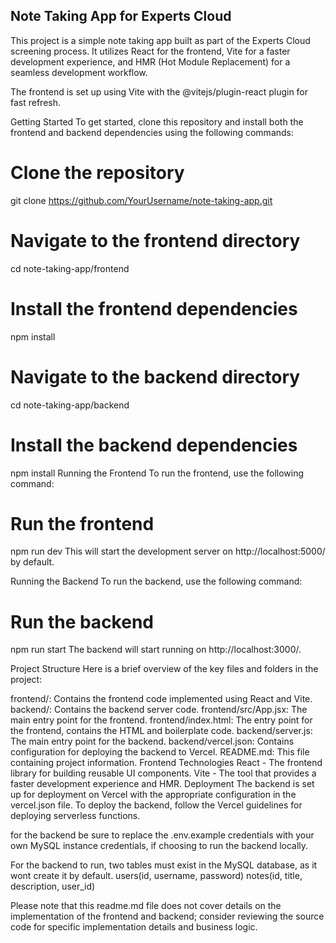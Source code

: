 ## Note Taking App for Experts Cloud
This project is a simple note taking app built as part of the Experts Cloud screening process. It utilizes React for the frontend, Vite for a faster development experience, and HMR (Hot Module Replacement) for a seamless development workflow.

The frontend is set up using Vite with the @vitejs/plugin-react plugin for fast refresh.

Getting Started
To get started, clone this repository and install both the frontend and backend dependencies using the following commands:

# Clone the repository
git clone https://github.com/YourUsername/note-taking-app.git

# Navigate to the frontend directory
cd note-taking-app/frontend

# Install the frontend dependencies
npm install

# Navigate to the backend directory
cd note-taking-app/backend

# Install the backend dependencies
npm install
Running the Frontend
To run the frontend, use the following command:

# Run the frontend
npm run dev
This will start the development server on http://localhost:5000/ by default.

Running the Backend
To run the backend, use the following command:

# Run the backend
npm run start
The backend will start running on http://localhost:3000/.

Project Structure
Here is a brief overview of the key files and folders in the project:

frontend/: Contains the frontend code implemented using React and Vite.
backend/: Contains the backend server code.
frontend/src/App.jsx: The main entry point for the frontend.
frontend/index.html: The entry point for the frontend, contains the HTML and boilerplate code.
backend/server.js: The main entry point for the backend.
backend/vercel.json: Contains configuration for deploying the backend to Vercel.
README.md: This file containing project information.
Frontend Technologies
React - The frontend library for building reusable UI components.
Vite - The tool that provides a faster development experience and HMR.
Deployment
The backend is set up for deployment on Vercel with the appropriate configuration in the vercel.json file. To deploy the backend, follow the Vercel guidelines for deploying serverless functions.

for the backend be sure to replace the .env.example credentials with your own MySQL instance credentials, if choosing to run the backend locally.

For the backend to run, two tables must exist in the MySQL database, as it wont create it by default.
users(id, username, password)
notes(id, title, description, user_id)

Please note that this readme.md file does not cover details on the implementation of the frontend and backend; consider reviewing the source code for specific implementation details and business logic.

